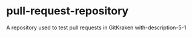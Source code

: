 # pull-request-repository
A repository used to test pull requests in GitKraken
with-description-5-1
